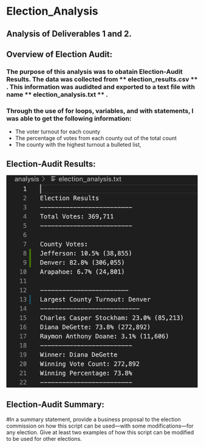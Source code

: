 # Election_Analysis

## Analysis of Deliverables 1 and 2. 

## Overview of Election Audit:
### The purpose of this analysis was to obatain Election-Audit Results.  The data was collected from ** election_results.csv ** . This information was audidted and exported to a text file with name ** election_analysis.txt ** .

### Through the use of for loops, variables, and with statements, I was able to get the following information:
- The voter turnout for each county
- The percentage of votes from each county out of the total count
- The county with the highest turnout a bulleted list, 

## Election-Audit Results: 
![](https://github.com/ramon0101alonso/Election_Analysis/blob/main/Resources/election_result_output.png)

## Election-Audit Summary: 

#In a summary statement, provide a business proposal to the election commission on how this script can be used—with some modifications—for any election. Give at least two examples of how this script can be modified to be used for other elections.
